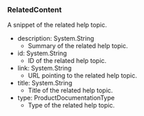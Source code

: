### RelatedContent
A snippet of the related help topic.

- description: System.String
  - Summary of the related help topic.
- id: System.String
  - ID of the related help topic.
- link: System.String
  - URL pointing to the related help topic.
- title: System.String
  - Title of the related help topic.
- type: ProductDocumentationType
  - Type of the related help topic.
